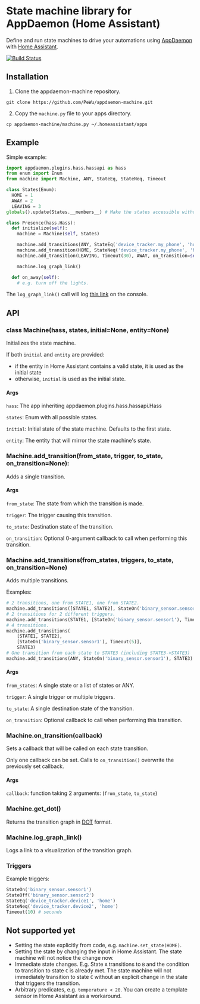 # State machine library for AppDaemon (Home Assistant)

Define and run state machines to drive your automations using [AppDaemon](https://appdaemon.readthedocs.io/) with [Home Assistant]().

[![Build Status](https://travis-ci.com/PeWu/appdaemon-machine.svg?branch=master)](https://travis-ci.com/PeWu/appdaemon-machine)

## Installation

1. Clone the appdaemon-machine repository.
```
git clone https://github.com/PeWu/appdaemon-machine.git
```
2. Copy the `machine.py` file to your apps directory.
```
cp appdaemon-machine/machine.py ~/.homeassistant/apps
```

## Example

Simple example:
```python
import appdaemon.plugins.hass.hassapi as hass
from enum import Enum
from machine import Machine, ANY, StateEq, StateNeq, Timeout

class States(Enum):
  HOME = 1
  AWAY = 2
  LEAVING = 3
globals().update(States.__members__) # Make the states accessible without the States. prefix.

class Presence(hass.Hass):
  def initialize(self):
    machine = Machine(self, States)

    machine.add_transitions(ANY, StateEq('device_tracker.my_phone', 'home'), HOME)
    machine.add_transition(HOME, StateNeq('device_tracker.my_phone', 'home'), LEAVING)
    machine.add_transition(LEAVING, Timeout(30), AWAY, on_transition=self.on_away)

    machine.log_graph_link()

  def on_away(self):
    # e.g. turn off the lights.
```

The `log_graph_link()` call will log [this link](https://dreampuf.github.io/GraphvizOnline/#digraph%20G%20%7BLEAVING-%3EAWAY%5Blabel%3D%22timeout%2030%20s%22%5D%3BAWAY-%3EHOME%5Blabel%3D%22my_phone%20%3D%3D%20home%22%5D%3BLEAVING-%3EHOME%5Blabel%3D%22my_phone%20%3D%3D%20home%22%5D%3BHOME-%3ELEAVING%5Blabel%3D%22my_phone%20!%3D%20home%22%5D%3BHOME-%3EHOME%5Blabel%3D%22my_phone%20%3D%3D%20home%22%5D%3B%7D) on the console.


## API

### class **Machine**(hass, states, initial=None, entity=None)
Initializes the state machine.

If both `initial` and `entity` are provided:
- if the entity in Home Assistant contains a valid state, it is used as the
  initial state
- otherwise, `initial` is used as the initial state.

#### Args
`hass`: The app inheriting appdaemon.plugins.hass.hassapi.Hass

`states`: Enum with all possible states.

`initial`: Initial state of the state machine. Defaults to the first state.

`entity`: The entity that will mirror the state machine's state.

### Machine.add_transition(from_state, trigger, to_state, on_transition=None):
Adds a single transition.

#### Args
`from_state`: The state from which the transition is made.

`trigger`: The trigger causing this transition.

`to_state`: Destination state of the transition.

`on_transition`: Optional 0-argument callback to call when performing this transition.

### Machine.add_transitions(from_states, triggers, to_state, on_transition=None)
Adds multiple transitions.

Examples:
```python
# 2 transitions, one from STATE1, one from STATE2.
machine.add_transitions([STATE1, STATE2], StateOn('binary_sensor.sensor1'), STATE3)
# 2 transitions for 2 different triggers.
machine.add_transitions(STATE1, [StateOn('binary_sensor.sensor1'), Timeout(5)], STATE3)
# 4 transitions.
machine.add_transitions(
    [STATE1, STATE2],
    [StateOn('binary_sensor.sensor1'), Timeout(5)],
    STATE3)
# One transition from each state to STATE3 (including STATE3->STATE3)
machine.add_transitions(ANY, StateOn('binary_sensor.sensor1'), STATE3)
```
#### Args
`from_states`: A single state or a list of states or ANY.

`trigger`: A single trigger or multiple triggers.

`to_state`: A single destination state of the transition.

`on_transition`: Optional callback to call when performing this transition.

### Machine.on_transition(callback)
Sets a callback that will be called on each state transition.

Only one callback can be set. Calls to `on_transition()` overwrite the previously set callback.

#### Args
`callback`: function taking 2 arguments: (`from_state`, `to_state`)

### Machine.get_dot()
Returns the transition graph in [DOT](https://en.wikipedia.org/wiki/DOT_(graph_description_language)) format.

### Machine.log_graph_link()
Logs a link to a visualization of the transition graph.

### Triggers
Example triggers:
```python
StateOn('binary_sensor.sensor1')
StateOff('binary_sensor.sensor2')
StateEq('device_tracker.device1', 'home')
StateNeq('device_tracker.device2', 'home')
Timeout(10) # seconds
```

## Not supported yet
* Setting the state explicitly from code, e.g. `machine.set_state(HOME)`.
* Setting the state by changing the input in Home Assistant. The state machine will not notice the change now.
* Immediate state changes. E.g. State `A` transitions to `B` and the condition to transition to state `C` is already met. The state machine will not immediately transition to state `C` without an explicit change in the state that triggers the transition.
* Arbitrary predicates, e.g. `temperature < 20`. You can create a template sensor in Home Assistant as a workaround.
